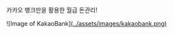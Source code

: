 카카오 뱅크만을 활용한 월급 돈관리!

![Image of KakaoBank][(../assets/images/kakaobank.png)](https://github.com/sungwoo91/sungwoo91.github.io/blob/master/assets/images/kakaobank.png?raw=true)